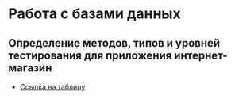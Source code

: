 # Работа с базами данных
## Определение методов, типов и уровней тестирования для приложения интернет-магазин
 - [Ссылка на таблицу](https://docs.google.com/spreadsheets/d/1XmdrD1cBVPrsDajwsGVSWGnqk8EAJgaoLt973Omw4RE/edit?usp=sharing)

